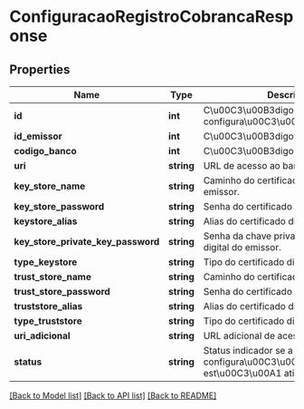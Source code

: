 # ConfiguracaoRegistroCobrancaResponse

## Properties
Name | Type | Description | Notes
------------ | ------------- | ------------- | -------------
**id** | **int** | C\u00C3\u00B3digo identificador da configura\u00C3\u00A7\u00C3\u00A3o. | [optional] 
**id_emissor** | **int** | C\u00C3\u00B3digo do emissor. | [optional] 
**codigo_banco** | **int** | C\u00C3\u00B3digo do Banco. | [optional] 
**uri** | **string** | URL de acesso ao banco. | [optional] 
**key_store_name** | **string** | Caminho do certificado digital do emissor. | [optional] 
**key_store_password** | **string** | Senha do certificado digital do emissor. | [optional] 
**keystore_alias** | **string** | Alias do certificado digital do emissor. | [optional] 
**key_store_private_key_password** | **string** | Senha da chave privada do certificado digital do emissor. | [optional] 
**type_keystore** | **string** | Tipo do certificado digital do emissor. | [optional] 
**trust_store_name** | **string** | Caminho do certificado digital do banco. | [optional] 
**trust_store_password** | **string** | Senha do certificado digital do banco. | [optional] 
**truststore_alias** | **string** | Alias do certificado digital do banco. | [optional] 
**type_truststore** | **string** | Tipo do certificado digital do banco. | [optional] 
**uri_adicional** | **string** | URL adicional de acesso ao banco. | [optional] 
**status** | **string** | Status indicador se a configura\u00C3\u00A7\u00C3\u00A3o est\u00C3\u00A1 ativa. | [optional] 

[[Back to Model list]](../README.md#documentation-for-models) [[Back to API list]](../README.md#documentation-for-api-endpoints) [[Back to README]](../README.md)


